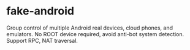 # fake-android
Group control of multiple Android real devices, cloud phones, and emulators. No ROOT device required, avoid anti-bot system detection. Support RPC, NAT traversal.
